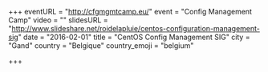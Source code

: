 +++
eventURL = "http://cfgmgmtcamp.eu/"
event = "Config Management Camp"
video = ""
slidesURL = "http://www.slideshare.net/roidelapluie/centos-configuration-management-sig"
date = "2016-02-01"
title = "CentOS Config Management SIG"
city = "Gand"
country = "Belgique"
country_emoji = "belgium"

+++

